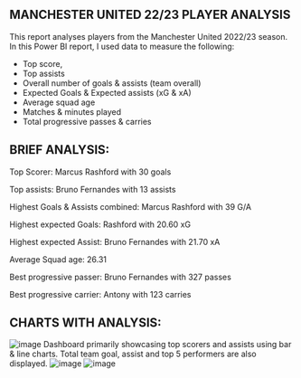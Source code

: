 ## MANCHESTER UNITED 22/23 PLAYER ANALYSIS

This report analyses players from the Manchester United 2022/23 season. In this Power BI report, I used data to measure the following:

- Top score, 
- Top assists
- Overall number of goals & assists (team overall)
- Expected Goals & Expected assists (xG & xA)
- Average squad age
- Matches & minutes played
- Total progressive passes & carries

## BRIEF ANALYSIS:

Top Scorer: Marcus Rashford with 30 goals 

Top assists: Bruno Fernandes with 13 assists

Highest Goals & Assists combined: Marcus Rashford with 39 G/A

Highest expected Goals: Rashford with 20.60 xG

Highest expected Assist: Bruno Fernandes with 21.70 xA 

Average Squad age: 26.31

Best progressive passer: Bruno Fernandes with 327 passes 

Best progressive carrier: Antony with 123 carries

## CHARTS WITH ANALYSIS:

![image](https://github.com/user-attachments/assets/d26e9b0f-6f02-4a4d-a427-07d296b9f7e3)
Dashboard primarily showcasing top scorers and assists using bar & line charts. Total team goal, assist and top 5 performers are also displayed.
![image](https://github.com/user-attachments/assets/5c913b2f-541d-44c9-80c5-c1e9dbfd05e3)
![image](https://github.com/user-attachments/assets/623f9f3f-89d9-4622-bfaf-78827074a7b8)

